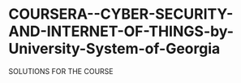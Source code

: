 # COURSERA--CYBER-SECURITY-AND-INTERNET-OF-THINGS-by-University-System-of-Georgia
SOLUTIONS FOR THE COURSE
